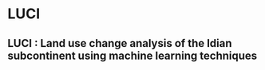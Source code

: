 # LUCI

## LUCI : Land use change analysis of the Idian subcontinent using machine learning techniques
